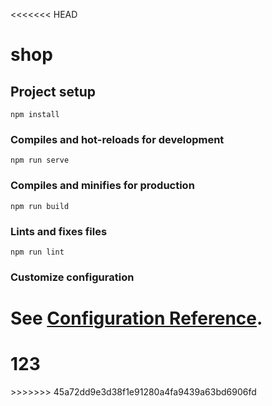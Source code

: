 <<<<<<< HEAD
# shop

## Project setup
```
npm install
```

### Compiles and hot-reloads for development
```
npm run serve
```

### Compiles and minifies for production
```
npm run build
```

### Lints and fixes files
```
npm run lint
```

### Customize configuration
See [Configuration Reference](https://cli.vuejs.org/config/).
=======
<h1>123</h1>
>>>>>>> 45a72dd9e3d38f1e91280a4fa9439a63bd6906fd
